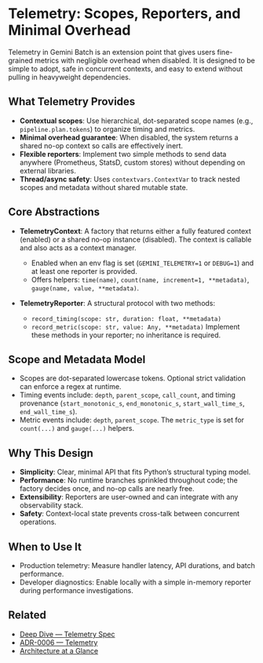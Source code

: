 # Telemetry: Scopes, Reporters, and Minimal Overhead

Telemetry in Gemini Batch is an extension point that gives users fine-grained metrics with negligible overhead when disabled. It is designed to be simple to adopt, safe in concurrent contexts, and easy to extend without pulling in heavyweight dependencies.

## What Telemetry Provides

- **Contextual scopes**: Use hierarchical, dot-separated scope names (e.g., `pipeline.plan.tokens`) to organize timing and metrics.
- **Minimal overhead guarantee**: When disabled, the system returns a shared no-op context so calls are effectively inert.
- **Flexible reporters**: Implement two simple methods to send data anywhere (Prometheus, StatsD, custom stores) without depending on external libraries.
- **Thread/async safety**: Uses `contextvars.ContextVar` to track nested scopes and metadata without shared mutable state.

## Core Abstractions

- **TelemetryContext**: A factory that returns either a fully featured context (enabled) or a shared no-op instance (disabled). The context is callable and also acts as a context manager.
  - Enabled when an env flag is set (`GEMINI_TELEMETRY=1` or `DEBUG=1`) and at least one reporter is provided.
  - Offers helpers: `time(name)`, `count(name, increment=1, **metadata)`, `gauge(name, value, **metadata)`.

- **TelemetryReporter**: A structural protocol with two methods:
  - `record_timing(scope: str, duration: float, **metadata)`
  - `record_metric(scope: str, value: Any, **metadata)`
  Implement these methods in your reporter; no inheritance is required.

## Scope and Metadata Model

- Scopes are dot-separated lowercase tokens. Optional strict validation can enforce a regex at runtime.
- Timing events include: `depth`, `parent_scope`, `call_count`, and timing provenance (`start_monotonic_s`, `end_monotonic_s`, `start_wall_time_s`, `end_wall_time_s`).
- Metric events include: `depth`, `parent_scope`. The `metric_type` is set for `count(...)` and `gauge(...)` helpers.

## Why This Design

- **Simplicity**: Clear, minimal API that fits Python’s structural typing model.
- **Performance**: No runtime branches sprinkled throughout code; the factory decides once, and no-op calls are nearly free.
- **Extensibility**: Reporters are user-owned and can integrate with any observability stack.
- **Safety**: Context-local state prevents cross-talk between concurrent operations.

## When to Use It

- Production telemetry: Measure handler latency, API durations, and batch performance.
- Developer diagnostics: Enable locally with a simple in-memory reporter during performance investigations.

## Related

- [Deep Dive — Telemetry Spec](../deep-dives/telemetry-spec.md)
- [ADR-0006 — Telemetry](../decisions/ADR-0006-telemetry.md)
- [Architecture at a Glance](../architecture.md)

